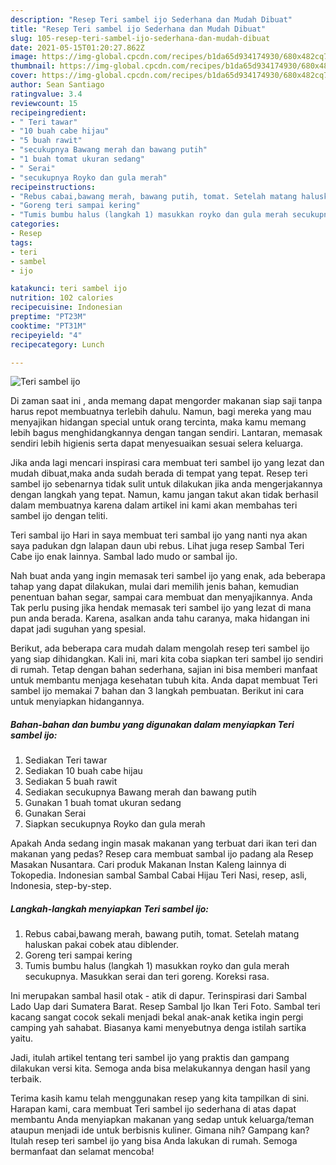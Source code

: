 ```yaml
---
description: "Resep Teri sambel ijo Sederhana dan Mudah Dibuat"
title: "Resep Teri sambel ijo Sederhana dan Mudah Dibuat"
slug: 105-resep-teri-sambel-ijo-sederhana-dan-mudah-dibuat
date: 2021-05-15T01:20:27.862Z
image: https://img-global.cpcdn.com/recipes/b1da65d934174930/680x482cq70/teri-sambel-ijo-foto-resep-utama.jpg
thumbnail: https://img-global.cpcdn.com/recipes/b1da65d934174930/680x482cq70/teri-sambel-ijo-foto-resep-utama.jpg
cover: https://img-global.cpcdn.com/recipes/b1da65d934174930/680x482cq70/teri-sambel-ijo-foto-resep-utama.jpg
author: Sean Santiago
ratingvalue: 3.4
reviewcount: 15
recipeingredient:
- " Teri tawar"
- "10 buah cabe hijau"
- "5 buah rawit"
- "secukupnya Bawang merah dan bawang putih"
- "1 buah tomat ukuran sedang"
- " Serai"
- "secukupnya Royko dan gula merah"
recipeinstructions:
- "Rebus cabai,bawang merah, bawang putih, tomat. Setelah matang haluskan pakai cobek atau diblender."
- "Goreng teri sampai kering"
- "Tumis bumbu halus (langkah 1) masukkan royko dan gula merah secukupnya. Masukkan serai dan teri goreng. Koreksi rasa."
categories:
- Resep
tags:
- teri
- sambel
- ijo

katakunci: teri sambel ijo 
nutrition: 102 calories
recipecuisine: Indonesian
preptime: "PT23M"
cooktime: "PT31M"
recipeyield: "4"
recipecategory: Lunch

---
```



![Teri sambel ijo](https://img-global.cpcdn.com/recipes/b1da65d934174930/680x482cq70/teri-sambel-ijo-foto-resep-utama.jpg)

Di zaman  saat ini , anda memang dapat mengorder makanan siap saji tanpa harus repot membuatnya terlebih dahulu. Namun, bagi mereka yang mau menyajikan hidangan special untuk orang tercinta, maka kamu memang lebih bagus menghidangkannya dengan tangan sendiri. Lantaran, memasak sendiri lebih higienis serta dapat menyesuaikan sesuai selera keluarga.

Jika anda lagi mencari inspirasi cara membuat teri sambel ijo yang lezat dan mudah dibuat,maka anda sudah berada di tempat yang tepat. Resep teri sambel ijo  sebenarnya tidak sulit untuk dilakukan jika anda mengerjakannya dengan langkah yang tepat. Namun, kamu jangan takut akan tidak berhasil dalam membuatnya 
karena dalam artikel ini kami akan membahas teri sambel ijo dengan teliti.  

Teri sambal ijo Hari in saya membuat teri sambal ijo yang nanti nya akan saya padukan dgn lalapan daun ubi rebus. Lihat juga resep Sambal Teri Cabe ijo enak lainnya. Sambal lado mudo or sambal ijo.

Nah buat anda yang ingin memasak teri sambel ijo yang enak, ada beberapa tahap yang dapat dilakukan, mulai dari memilih jenis bahan, kemudian penentuan bahan segar, sampai cara membuat dan menyajikannya. Anda Tak perlu pusing jika hendak memasak teri sambel ijo yang lezat di mana pun anda berada. Karena, asalkan anda  tahu caranya, maka hidangan ini dapat jadi suguhan yang spesial.

Berikut, ada beberapa cara mudah dalam mengolah resep teri sambel ijo yang siap dihidangkan. Kali ini, mari kita coba siapkan teri sambel ijo sendiri di rumah. Tetap dengan bahan sederhana, sajian ini bisa memberi manfaat untuk membantu menjaga kesehatan tubuh kita. Anda dapat membuat Teri sambel ijo memakai 7 bahan dan 3 langkah pembuatan. Berikut ini cara untuk menyiapkan hidangannya.

<!--inarticleads1-->

##### Bahan-bahan dan bumbu yang digunakan dalam menyiapkan Teri sambel ijo:

1. Sediakan  Teri tawar
1. Sediakan 10 buah cabe hijau
1. Sediakan 5 buah rawit
1. Sediakan secukupnya Bawang merah dan bawang putih
1. Gunakan 1 buah tomat ukuran sedang
1. Gunakan  Serai
1. Siapkan secukupnya Royko dan gula merah


Apakah Anda sedang ingin masak makanan yang terbuat dari ikan teri dan makanan yang pedas? Resep cara membuat sambal ijo padang ala Resep Masakan Nusantara. Cari produk Makanan Instan Kaleng lainnya di Tokopedia. Indonesian sambal Sambal Cabai Hijau Teri Nasi, resep, asli, Indonesia, step-by-step. 

<!--inarticleads2-->

##### Langkah-langkah menyiapkan Teri sambel ijo:

1. Rebus cabai,bawang merah, bawang putih, tomat. Setelah matang haluskan pakai cobek atau diblender.
1. Goreng teri sampai kering
1. Tumis bumbu halus (langkah 1) masukkan royko dan gula merah secukupnya. Masukkan serai dan teri goreng. Koreksi rasa.


Ini merupakan sambal hasil otak - atik di dapur. Terinspirasi dari Sambal Lado Uap dari Sumatera Barat. Resep Sambal Ijo Ikan Teri Foto. Sambal teri kacang sangat cocok sekali menjadi bekal anak-anak ketika ingin pergi camping yah sahabat. Biasanya kami menyebutnya denga istilah sartika yaitu. 

Jadi, itulah artikel tentang  teri sambel ijo  yang praktis dan gampang dilakukan versi kita. Semoga anda bisa melakukannya dengan hasil yang terbaik. 

Terima kasih kamu telah menggunakan resep yang kita tampilkan di sini. Harapan kami, cara membuat  Teri sambel ijo sederhana di atas dapat membantu Anda menyiapkan makanan yang sedap untuk keluarga/teman ataupun menjadi ide untuk berbisnis kuliner. Gimana nih? Gampang kan? Itulah resep teri sambel ijo yang bisa Anda lakukan di rumah. Semoga bermanfaat dan selamat mencoba!

